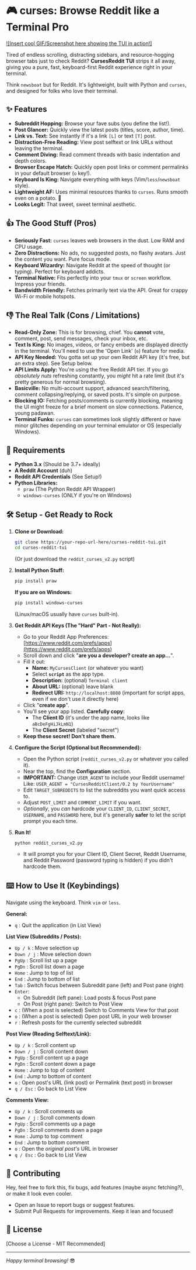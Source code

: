 # 🎮 curses: Browse Reddit like a Terminal Pro

[![Insert cool GIF/Screenshot here showing the TUI in action!]](link-to-gif-if-you-make-one)

Tired of endless scrolling, distracting sidebars, and resource-hogging browser tabs just to check Reddit? **CursesReddit TUI** strips it all away, giving you a pure, fast, keyboard-first Reddit experience right in your terminal.

Think `newsboat` but for Reddit. It's lightweight, built with Python and `curses`, and designed for folks who love their terminal.

## ✨ Features

*   **Subreddit Hopping:** Browse your fave subs (you define the list!).
*   **Post Glancer:** Quickly view the latest posts (titles, score, author, time).
*   **Link vs. Text:** See instantly if it's a link `[L]` or text `[T]` post.
*   **Distraction-Free Reading:** View post selftext or link URLs without leaving the terminal.
*   **Comment Diving:** Read comment threads with basic indentation and depth colors.
*   **Browser Escape Hatch:** Quickly open post links or comment permalinks in your default browser (`o` key!).
*   **Keyboard Is King:** Navigate everything with keys (Vim/`less`/`newsboat` style).
*   **Lightweight AF:** Uses minimal resources thanks to `curses`. Runs smooth even on a potato. 🥔
*   **Looks Legit:** That sweet, sweet terminal aesthetic.

## 👍 The Good Stuff (Pros)

*   **Seriously Fast:** `curses` leaves web browsers in the dust. Low RAM and CPU usage.
*   **Zero Distractions:** No ads, no suggested posts, no flashy avatars. Just the content you want. Pure focus mode.
*   **Keyboard Wizardry:** Navigate Reddit at the speed of thought (or typing). Perfect for keyboard addicts.
*   **Terminal Native:** Fits perfectly into your `tmux` or `screen` workflow. Impress your friends.
*   **Bandwidth Friendly:** Fetches primarily text via the API. Great for crappy Wi-Fi or mobile hotspots.

## 👎 The Real Talk (Cons / Limitations)

*   **Read-Only Zone:** This is for browsing, chief. You **cannot** vote, comment, post, send messages, check your inbox, etc.
*   **Text Is King:** No images, videos, or fancy embeds are displayed directly in the terminal. You'll need to use the 'Open Link' (`o`) feature for media.
*   **API Key Needed:** You gotta set up your own Reddit API key (it's free, but an extra step). See Setup below.
*   **API Limits Apply:** You're using the free Reddit API tier. If you go *absolutely nuts* refreshing constantly, you *might* hit a rate limit (but it's pretty generous for normal browsing).
*   **Basicville:** No multi-account support, advanced search/filtering, comment collapsing/replying, or saved posts. It's simple on purpose.
*   **Blocking IO:** Fetching posts/comments is currently blocking, meaning the UI might freeze for a brief moment on slow connections. Patience, young padawan.
*   **Terminal Funks:** `curses` can sometimes look slightly different or have minor glitches depending on your terminal emulator or OS (especially Windows).

## 🔧 Requirements

*   **Python 3.x** (Should be 3.7+ ideally)
*   **A Reddit Account** (duh)
*   **Reddit API Credentials** (See Setup!)
*   **Python Libraries:**
    *   `praw` (The Python Reddit API Wrapper)
    *   `windows-curses` (ONLY if you're on Windows)

## 🛠️ Setup - Get Ready to Rock

1.  **Clone or Download:**
    ```bash
    git clone https://your-repo-url-here/curses-reddit-tui.git
    cd curses-reddit-tui
    ```
    (Or just download the `reddit_curses_v2.py` script)

2.  **Install Python Stuff:**
    ```bash
    pip install praw
    ```
    **If you are on Windows:**
    ```bash
    pip install windows-curses
    ```
    (Linux/macOS usually have `curses` built-in).

3.  **Get Reddit API Keys (The "Hard" Part - Not Really):**
    *   Go to your Reddit App Preferences: [https://www.reddit.com/prefs/apps](https://www.reddit.com/prefs/apps)
    *   Scroll down and click "**are you a developer? create an app...**".
    *   Fill it out:
        *   **Name:** `MyCursesClient` (or whatever you want)
        *   Select **`script`** as the app type.
        *   **Description:** (optional) `Terminal client`
        *   **About URL:** (optional) leave blank
        *   **Redirect URI:** `http://localhost:8080` (important for script apps, even if we don't use it directly here)
    *   Click "**create app**".
    *   You'll see your app listed. **Carefully copy:**
        *   The **Client ID** (it's under the app name, looks like `aBcDeFgHiJkLmN1`)
        *   The **Client Secret** (labeled "secret")
    *   **Keep these secret! Don't share them.**

4.  **Configure the Script (Optional but Recommended):**
    *   Open the Python script (`reddit_curses_v2.py` or whatever you called it).
    *   Near the top, find the **Configuration** section.
    *   **IMPORTANT:** Change `USER_AGENT` to include your Reddit username! Like: `USER_AGENT = "CursesRedditClient/0.2 by YourUsername"`
    *   Edit `TARGET_SUBREDDITS` to list the subreddits you want quick access to.
    *   Adjust `POST_LIMIT` and `COMMENT_LIMIT` if you want.
    *   *Optionally*, you *can* hardcode your `CLIENT_ID`, `CLIENT_SECRET`, `USERNAME`, and `PASSWORD` here, but it's generally **safer** to let the script prompt you each time.

5.  **Run It!**
    ```bash
    python reddit_curses_v2.py
    ```
    *   It will prompt you for your Client ID, Client Secret, Reddit Username, and Reddit Password (password typing is hidden) if you didn't hardcode them.

## ⌨️ How to Use It (Keybindings)

Navigate using the keyboard. Think `vim` or `less`.

**General:**
*   `q` : Quit the application (in List View)

**List View (Subreddits / Posts):**
*   `Up / k` : Move selection up
*   `Down / j` : Move selection down
*   `PgUp` : Scroll list up a page
*   `PgDn` : Scroll list down a page
*   `Home` : Jump to top of list
*   `End` : Jump to bottom of list
*   `Tab` : Switch focus between Subreddit pane (left) and Post pane (right)
*   `Enter`:
    *   On Subreddit (left pane): Load posts & focus Post pane
    *   On Post (right pane): Switch to Post View
*   `c` : (When a post is selected) Switch to Comments View for that post
*   `o` : (When a post is selected) Open post URL in your web browser
*   `r` : Refresh posts for the currently selected subreddit

**Post View (Reading Selftext/Link):**
*   `Up / k` : Scroll content up
*   `Down / j` : Scroll content down
*   `PgUp` : Scroll content up a page
*   `PgDn` : Scroll content down a page
*   `Home` : Jump to top of content
*   `End` : Jump to bottom of content
*   `o` : Open post's URL (link post) or Permalink (text post) in browser
*   `q / Esc` : Go back to List View

**Comments View:**
*   `Up / k` : Scroll comments up
*   `Down / j` : Scroll comments down
*   `PgUp` : Scroll comments up a page
*   `PgDn` : Scroll comments down a page
*   `Home` : Jump to top comment
*   `End` : Jump to bottom comment
*   `o` : Open the *original post's* URL in browser
*   `q / Esc` : Go back to List View

## 🤝 Contributing

Hey, feel free to fork this, fix bugs, add features (maybe async fetching?), or make it look even cooler.

*   Open an Issue to report bugs or suggest features.
*   Submit Pull Requests for improvements. Keep it lean and focused!

## 📜 License

[Choose a License - MIT Recommended]

---

*Happy terminal browsing!* 😎
